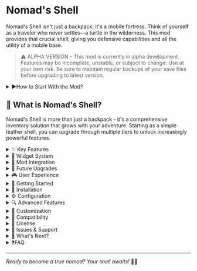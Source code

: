 # Nomad's Shell
Nomad's Shell isn't just a backpack; it's a mobile fortress. Think of yourself as a traveler who never settles—a turtle in the wilderness. This mod provides that crucial shell, giving you defensive capabilities and all the utility of a mobile base.

> ⚠️  ALPHA VERSION - This mod is currently in alpha development. Features may be incomplete, unstable, or subject to change. Use at your own risk. Be sure to maintain regular backups of your save files before upgrading to latest version.

<details>
<summary>▶️How to Start With the Mod?</summary>

1. Configure Your Settings: Before starting, check the mod's configuration options in the F8 menu to customize settings to your liking. 
2. Unlock the Backpack: The crafting chain begins automatically when you acquire Leather and a Chest. 
3. Unlocking one recipe will automatically grant the recipe for the next tier shell.

![crafting recipy with a chest and 8 leather makes Shell item](https://cdn.modrinth.com/data/cached_images/4763db8ae88c3aec1c49e250862b472b61195ae2.png)

</details>



## 🎒 What is Nomad's Shell?

Nomad's Shell is more than just a backpack - it's a comprehensive inventory solution that grows with your adventure. Starting as a simple leather shell, you can upgrade through multiple tiers to unlock increasingly powerful features.

<details>
<summary>✨ Key Features</summary>

📦 Tiered Storage System
- **8 Shell Tiers**: From Leather to Netherite, each tier offers more storage space
- **Configurable Dimensions**: Customize width and height for each tier via config
- **Smart Inventory Management**: Automatic item pickup, sorting, and organization

</details>

<details>
<summary>🔧 Widget System</summary>

Unlock powerful widgets through an extensive upgrade tree:

- **Portable Crafting Table**: Craft anywhere with 2x2 or 3x3 grids
- **Portable Furnace**: Smelt items on the go with fuel efficiency upgrades
- **Fluid Tanks**: Store and transfer any fluid with multiple tank tiers
- **Dripstone Farm**: Simulate pointed dripstone for automated fluid collection
- **Auto Crafter**: Automatically craft items from saved recipes
- **Collector & Magnet**: Automatically collect items from nearby containers and distant locations
- **Auto Feeder**: Keep yourself fed automatically
- **Trash Bin**: Safely dispose of unwanted items
- And a lot more widgets that doesn't require you to be bound to a place.

</details>


<details>
<summary>🌱 Mod Integration</summary>

- **Traveler's Garden**: Grow crops inside your shell (requires Traveler's Garden mod)
- **Curios API**: Enhanced functionality when Curios is installed

</details>

<details>
<summary>🔮 Future Upgrades</summary>

The upgrade tree continues to expand with exciting new features in development:

- **Bed Integration**: Sleep anywhere with portable bed functionality
- **Ender Chest Access**: Connect to your ender storage network
- **Villager Trading**: Trade with villagers directly from your shell
- **Enchanting Table**: Enchant items using bookshelves and lapis lazuli
- **And much more**: The upgrade tree is constantly growing with new possibilities

</details>

<details>
<summary>🎮 User Experience</summary>

- **Intuitive UI**: Clean, modern interface with customizable themes
- **Memorized Slots**: Smart item placement remembers your preferences
- **Visual Feedback**: Clear tooltips and status indicators

</details>

<details>
<summary>🚀 Getting Started</summary>

1. **Craft Your First Shell**: Start with a leather shell using basic materials
2. **Equip It**: Wear it in your chestplate slot or use Curios back slot
3. **Open Your Shell**: Use B to open your shell
4. **Unlock Widgets**: Use the Upgrade Tree to unlock new capabilities
5. **Upgrade Your Shell**: Progress through tiers for more storage

</details>

<details>
  
<summary>🔧 Installation</summary>
Minecraft: 1.21.1 — NeoForge: 21.1.114 or later — Java: 21+

</details>

<details>
<summary>⚙️ Configuration</summary>

The mod offers extensive configuration options:
- **General Settings**: Can be accessed by pressing F8
- **Shell Dimensions**: Customize storage size for each tier
- **Widget Settings**: Enable/disable specific features
- **Performance Options**: Optimize for your system
- **Visual Settings**: Customize themes and display options

Access configuration through the in-game settings menu or config files.
</details>


<details>
<summary>🔍 Advanced Features</summary>

### Upgrade Tree System
The mod features a comprehensive upgrade tree where widgets can be upgraded through multiple tiers. Requirements vary from basic materials to complex combinations, encouraging exploration and resource gathering.

### Pocket Dimensions
High-tier shells unlock access to personal pocket dimensions - your own private space for storage and organization.

</details>

<details>
<summary>🎨 Customization</summary>

- **Themes**: Choose from Dark, Light, or Minecraft themes
- **Display Modes**: Scroll bar, tabs, or both
- **Widget Positioning**: Customize where widgets appear

</details>

<details>
<summary>🤝 Compatibility</summary>

Nomad's Shell is designed to work well with other mods:
- **Curios API**: Enhanced slot support
- **Traveler's Garden**: Crop growing integration
- **Most Inventory Mods**: Compatible with standard inventory systems

</details>



<details>
<summary>📝 License</summary>

**Current**: All Rights Reserved - Created by Etka

**Future**: This mod will transition to GNU Affero General Public License v3.0 in the near future. The current All Rights Reserved license will remain in effect until the transition occurs.

</details>

<details>
<summary>🐛 Issues & Support</summary>

Found a bug or have a suggestion? Report it on our [GitHub Issues](https://github.com/EtkaPerry/NomadsShellPublic/issues) page.

</details>

<details>
<summary>🔮 What's Next?</summary>

This project is currently in active development and will continue to be a primary focus until a release version is complete and the code is made open source. New features and improvements are added regularly. Keep an eye on the upgrade board for hints about what's coming next!  
Check: [Github Project Board](https://github.com/users/EtkaPerry/projects/11/views/1)

</details>

<details>
  
<summary>❓FAQ</summary>
**Is this will be only 1.21.1?**  
Due to the significant changes introduced to the API in the recent platform update, I have decided to hold the current version at 1.21.1. We will delay the full update migration until the project becomes open source. This will allow the community to contribute to the necessary API adjustments. This approach is better for long-term maintenance: I cannot allocate time to update two or more parallel versions simultaneously. Because of this, it is strategically more efficient to concentrate all future upgrades and new features solely on the newest supported codebase.

**Will upcoming updates break my Shell progress?**  
There’s a small chance. Each update focuses on different systems, and changes to core functionality can sometimes affect saved progress. If that happens, you can re-unlock your lost upgrades in Creative mode. I always try to minimize compatibility issues with every release.

**Why do some upgrades require so many resources?**  
It’s a matter of balance. Some upgrades are designed to be powerful, and their higher cost helps maintain long-term progression and challenge. It also gives players meaningful goals rather than unlocking everything too quickly.

**How long will it stay in Alpha?**  
Roughly 6 months, or until it proves stable across most systems without major bugs, crashes, or exploits. Alpha is focused on testing, collecting feedback, and ensuring a solid foundation before moving into Beta.

**What should we expect in Beta?**  
Beta will focus on expanding and polishing the experience — adding the remaining planned widgets, refining visuals, improving performance, and adjusting balance based on community feedback.

**Does that mean no new widgets in Alpha?**  
Mostly, yes. Until there’s a strong player base capable of testing new widgets thoroughly, I’ll focus on smaller or safer additions that can’t easily break the game. The goal is to keep the build stable while avoiding messy or unbalanced updates.
</details>

---

*Ready to become a true nomad? Your shell awaits!* 🎒✨
